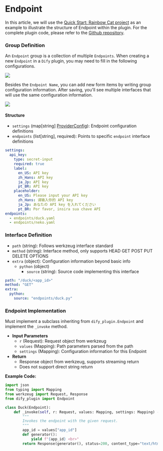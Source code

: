 # Endpoint

In this article, we will use the [Quick Start: Rainbow Cat project](../develop-plugins/extension-plugin.md) as an example to illustrate the structure of Endpoint within the plugin. For the complete plugin code, please refer to the [Github repository](https://github.com/langgenius/dify-plugin-sdks/tree/main/python/examples/neko).

### **Group Definition**

An `Endpoint` group is a collection of multiple `Endpoints`. When creating a new `Endpoint` in a `Dify` plugin, you may need to fill in the following configurations.

![](https://assets-docs.dify.ai/2024/11/763dbf86e4319591415dc5a1b6948ccb.png)

Besides the `Endpoint Name`, you can add new form items by writing group configuration information. After saving, you'll see multiple interfaces that will use the same configuration information.

![](https://assets-docs.dify.ai/2024/11/b778b7093b7df0dc80a476c65ddcbe58.png)

#### **Structure**

* `settings` (map\[string] [ProviderConfig](general-specifications.md#providerconfig)): Endpoint configuration definitions
* `endpoints` (list\[string], required): Points to specific `endpoint` interface definitions

```yaml
settings:
  api_key:
    type: secret-input
    required: true
    label:
      en_US: API key
      zh_Hans: API key
      ja_Jp: API key
      pt_BR: API key
    placeholder:
      en_US: Please input your API key
      zh_Hans: 请输入你的 API key
      ja_Jp: あなたの API key を入れてください
      pt_BR: Por favor, insira sua chave API
endpoints:
  - endpoints/duck.yaml
  - endpoints/neko.yaml
```

### **Interface Definition**

* `path` (string): Follows werkzeug interface standard
* `method` (string): Interface method, only supports HEAD GET POST PUT DELETE OPTIONS
* `extra` (object): Configuration information beyond basic info
  * `python` (object)
    * `source` (string): Source code implementing this interface

```yaml
path: "/duck/<app_id>"
method: "GET"
extra:
  python:
    source: "endpoints/duck.py"
```

### **Endpoint Implementation**

Must implement a subclass inheriting from `dify_plugin.Endpoint` and implement the `_invoke` method.

* **Input Parameters**
  * `r` (Request): Request object from werkzeug
  * `values` (Mapping): Path parameters parsed from the path
  * `settings` (Mapping): Configuration information for this Endpoint
* **Return**
  * Response object from werkzeug, supports streaming return
  * Does not support direct string return

**Example Code:**

```python
import json
from typing import Mapping
from werkzeug import Request, Response
from dify_plugin import Endpoint

class Duck(Endpoint):
    def _invoke(self, r: Request, values: Mapping, settings: Mapping) -> Response:
        """
        Invokes the endpoint with the given request.
        """
        app_id = values["app_id"]
        def generator():
            yield f"{app_id} <br>"
        return Response(generator(), status=200, content_type="text/html")
```
